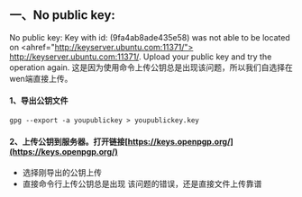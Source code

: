 ## 一、No public key: 
No public key: Key with id: (9fa4ab8ade435e58) was not able to be located on <ahref="http://keyserver.ubuntu.com:11371/"> http://keyserver.ubuntu.com:11371/</a>. Upload your public key and try the operation again.
这是因为使用命令上传公钥总是出现该问题，所以我们自选择在wen端直接上传。

#### 1、导出公钥文件
```
gpg --export -a youpublickey > youpublickey.key
```

#### 2、上传公钥到服务器。打开链接[https://keys.openpgp.org/](https://keys.openpgp.org/)
- 选择刚导出的公钥上传
- 直接命令行上传公钥总是出现 该问题的错误，还是直接文件上传靠谱
